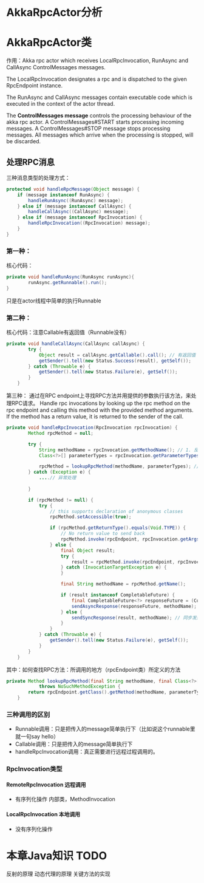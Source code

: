 # AkkaRpcActor分析

# AkkaRpcActor类
作用：Akka rpc actor which receives LocalRpcInvocation, RunAsync and CallAsync ControlMessages messages.

The LocalRpcInvocation designates a rpc and is dispatched to the given RpcEndpoint instance.

The RunAsync and CallAsync messages contain executable code which is executed in the context of the actor thread.

The **ControlMessages message** controls the processing behaviour of the akka rpc actor. A ControlMessages#START  starts processing incoming messages. A  ControlMessages#STOP message stops processing messages. All messages which arrive when the processing is stopped, will be discarded.


## 处理RPC消息
三种消息类型的处理方式：
```java
protected void handleRpcMessage(Object message) {
    if (message instanceof RunAsync) {
        handleRunAsync((RunAsync) message);
    } else if (message instanceof CallAsync) {
        handleCallAsync((CallAsync) message);
    } else if (message instanceof RpcInvocation) {
        handleRpcInvocation((RpcInvocation) message);
    }
}
```

### 第一种：
核心代码：
```java
private void handleRunAsync(RunAsync runAsync){
        runAsync.getRunnable().run();
}
```
只是在actor线程中简单的执行Runnable
### 第二种：
核心代码：注意Callable有返回值（Runnable没有）
```java
private void handleCallAsync(CallAsync callAsync) {
        try {
            Object result = callAsync.getCallable().call(); // 有返回值
            getSender().tell(new Status.Success(result), getSelf());
        } catch (Throwable e) {
            getSender().tell(new Status.Failure(e), getSelf());
        }
    }
```

第三种：
通过在RPC endpoint上寻找RPC方法并用提供的参数执行该方法，来处理RPC请求。
Handle rpc invocations by looking up the rpc method on the rpc endpoint and calling this
method with the provided method arguments. If the method has a return value, it is returned
to the sender of the call.
```java
private void handleRpcInvocation(RpcInvocation rpcInvocation) {
        Method rpcMethod = null;

        try {
            String methodName = rpcInvocation.getMethodName(); // 1. 反射：获取方法名
            Class<?>[] parameterTypes = rpcInvocation.getParameterTypes(); // 2. 获取方法的参数类型

            rpcMethod = lookupRpcMethod(methodName, parameterTypes); // 3.在本地找RPC方法名
        } catch (Exception e) {
            ....// 异常处理
            
        }

        if (rpcMethod != null) {
            try {
                // this supports declaration of anonymous classes
                rpcMethod.setAccessible(true);

                if (rpcMethod.getReturnType().equals(Void.TYPE)) {
                    // No return value to send back
                    rpcMethod.invoke(rpcEndpoint, rpcInvocation.getArgs()); // 4. 获得参数值，在rpcEndpoint端调用方法
                } else {
                    final Object result;
                    try {
                        result = rpcMethod.invoke(rpcEndpoint, rpcInvocation.getArgs());
                    } catch (InvocationTargetException e) {
                    }

                    final String methodName = rpcMethod.getName();

                    if (result instanceof CompletableFuture) {
                        final CompletableFuture<?> responseFuture = (CompletableFuture<?>) result;
                        sendAsyncResponse(responseFuture, methodName); // 异步发送调用结果
                    } else {
                        sendSyncResponse(result, methodName); // 同步发送调用结果
                    }
                }
            } catch (Throwable e) {
                getSender().tell(new Status.Failure(e), getSelf());
            }
        }
    }
```
其中：如何查找RPC方法：所调用的地方（rpcEndpoint类）所定义的方法
```java
private Method lookupRpcMethod(final String methodName, final Class<?>[] parameterTypes)
            throws NoSuchMethodException {
        return rpcEndpoint.getClass().getMethod(methodName, parameterTypes);
    }
```

### 三种调用的区别
* Runnable调用：只是把传入的message简单执行下（比如说这个runnable里就一句say hello）
* Callable调用：只是把传入的message简单执行下
* handleRpcInvocation调用：真正需要进行远程过程调用的。


### RpcInvocation类型
#### RemoteRpcInvocation 远程调用
* 有序列化操作
内部类，MethodInvocation

#### LocalRpcInvocation 本地调用
* 没有序列化操作


# 本章Java知识 TODO
反射的原理
动态代理的原理
关键方法的实现


